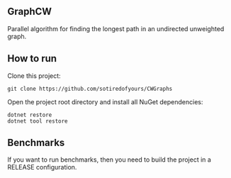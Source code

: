 ## GraphCW
Parallel algorithm for finding the longest path in an undirected unweighted graph.

## How to run

Clone this project:
```
git clone https://github.com/sotiredofyours/CWGraphs
```
Open the project root directory and install all NuGet dependencies:
```
dotnet restore
dotnet tool restore
```
## Benchmarks

If you want to run benchmarks, then you need to build the project in a RELEASE configuration.
